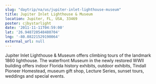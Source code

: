 ```yaml
---
slug: "daytrip/na/us/jupiter-inlet-lighthouse-museum"
title: Jupiter Inlet Lighthouse & Museum
location: Jupiter, FL, USA, 33469
poster: cjbystarlight
date: '2011-11-11T04:59:00'
lat: '26.948720548480704'
lng: '-80.08221529190064'
external_url: null
---
```


Jupiter Inlet Lighthouse &amp; Museum offers climbing tours of the landmark 1860 lighthouse. The waterfront Museum in the newly restored WWII building offers indoor Florida history exhibits, outdoor exhibits, Tindall Pioneer Homestead, museum gift shop, Lecture Series, sunset tours, weddings and special events.
